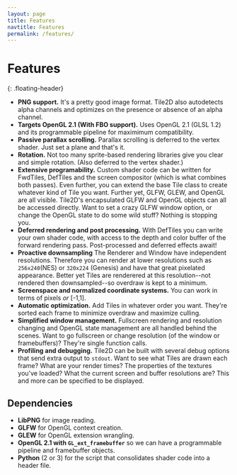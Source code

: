 ```yaml
---
layout: page
title: Features
navtitle: Features
permalink: /features/
---
```

Features
==================
{: .floating-header}
- **PNG support.** It's a pretty good image format. Tile2D also autodetects alpha
channels and optimizes on the presence or absence of an alpha channel.
- **Targets OpenGL 2.1 (With FBO support).** Uses OpenGL 2.1 (GLSL 1.2) and its
programmable pipeline for maximimum compatibility.
- **Passive parallax scrolling.** Parallax scrolling is deferred to the vertex
shader. Just set a plane and that's it.
- **Rotation.** Not too many sprite-based rendering libraries give you clear and
simple rotation. (Also deferred to the vertex shader.)
- **Extensive programability.** Custom shader code can be written for FwdTiles, 
DefTiles and the screen compositor (which is what combines both passes). Even
further, you can extend the base Tile class to create whatever kind of Tile you
want. Further yet, GLFW, GLEW, and OpenGL are all visible. Tile2D's encapsulated
GLFW and OpenGL objects can all be accessed directly. Want to set a crazy GLFW
window option, or change the OpenGL state to do some wild stuff? Nothing is
stopping you.
- **Deferred rendering and post processing.** With DefTiles you can write your own
shader code, with access to the depth and color buffer of the forward rendering pass.
Post-processed and deferred effects await!
- **Proactive downsampling** The Renderer and Window have independent resolutions. 
Therefore you can render at lower resolutions such as ```256x240```(NES) or ```320x224```
(Genesis) and have that great pixelated appearance.
Better yet Tiles are renderered at this resolution--not rendered then downsampled--so
overdraw is kept to a minimum.
- **Screenspace and normalized coordinate systems.** You can work in terms of pixels 
_or_ [-1,1].
- **Automatic optimization.** Add Tiles in whatever order you want. They're sorted each
frame to minimize overdraw and maximize culling.
- **Simplified window management.** Fullscreen rendering and resolution changing and OpenGL
state management are all handled behind the scenes. Want to go fullscreen or change
resolution (of the window or framebuffers)? They're single function calls.
- **Profiling and debugging.** Tile2D can be built with several debug options that send
extra output to ```stdout```. Want to see what Tiles are drawn each frame? What are your
render times? The properties of the textures you've loaded? What the current screen and
buffer resolutions are? This and more can be specified to be displayed.

Dependencies
--------------
- **LibPNG** for image reading.
- **GLFW** for OpenGL context creation.
- **GLEW** for OpenGL extension wrangling.
- **OpenGL 2.1 with ```GL_ext_framebuffer```** so we can have a programmable pipeline and framebuffer objects.
- **Python** (2 or 3) for the script that consolidates shader code into a header file.